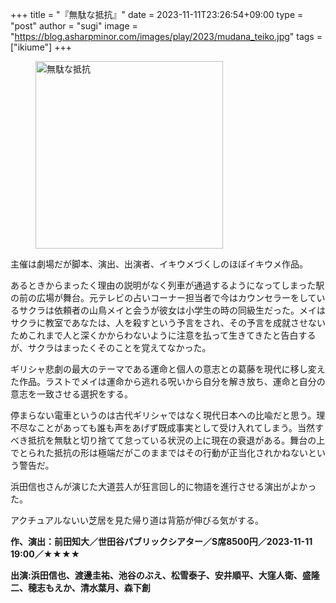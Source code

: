 +++
title = "『無駄な抵抗』"
date = 2023-11-11T23:26:54+09:00
type = "post"
author = "sugi"
image = "https://blog.asharpminor.com/images/play/2023/mudana_teiko.jpg"
tags = ["ikiume"]
+++
<figure class="alignleft"><img src="/images/play/2023/mudana_teiko.jpg" alt="無駄な抵抗" style="width: 300px !important;"></figure>

主催は劇場だが脚本、演出、出演者、イキウメづくしのほぼイキウメ作品。

あるときからまったく理由の説明がなく列車が通過するようになってしまった駅の前の広場が舞台。元テレビの占いコーナー担当者で今はカウンセラーをしているサクラは依頼者の山鳥メイと会うが彼女は小学生の時の同級生だった。メイはサクラに教室であなたは、人を殺すという予言をされ、その予言を成就させないためこれまで人と深くかからわないように注意を払って生きてきたと告白するが、サクラはまったくそのことを覚えてなかった。

ギリシャ悲劇の最大のテーマである運命と個人の意志との葛藤を現代に移し変えた作品。ラストでメイは運命から逃れる呪いから自分を解き放ち、運命と自分の意志を一致させる選択をする。

停まらない電車というのは古代ギリシャではなく現代日本への比喩だと思う。理不尽なことがあっても誰も声をあげず既成事実として受け入れてしまう。当然すべき抵抗を無駄と切り捨てて怠っている状況の上に現在の衰退がある。舞台の上でとられた抵抗の形は極端だがこのままではその行動が正当化されかねないという警告だ。

浜田信也さんが演じた大道芸人が狂言回し的に物語を進行させる演出がよかった。

アクチュアルないい芝居を見た帰り道は背筋が伸びる気がする。

**作、演出：前田知大／世田谷パブリックシアター／S席8500円／2023-11-11 19:00／★★★★**

**出演:浜田信也、渡邊圭祐、池谷のぶえ、松雪泰子、安井順平、大窪人衛、盛隆二、穂志もえか、清水葉月、森下創**